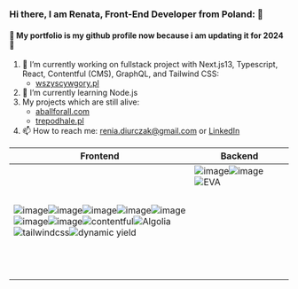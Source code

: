 ### Hi there, I am Renata, Front-End Developer from Poland: 👋
#### 🚧 My portfolio is my github profile now because i am updating it for 2024 🚧

1. 🔭 I’m currently working on fullstack project with Next.js13, Typescript, React, Contentful (CMS), GraphQL, and Tailwind CSS:
      - [wszyscywgory.pl](https://www.wszyscywgory.pl/)
2. 🌱 I’m currently learning Node.js
3. My projects which are still alive: 
      - [aballforall.com](https://aballforall.com) 
      - [trepodhale.pl](https://www.trepodhale.pl)
5. 📫 How to reach me: renia.diurczak@gmail.com or [LinkedIn](https://www.linkedin.com/in/renata-diurczak/)

| Frontend     | Backend |
| ----------- | ----------- |
| ![image](https://user-images.githubusercontent.com/49594210/230564027-12a364b3-78c7-44e6-b08e-7deabfebdd1a.png)![image](https://user-images.githubusercontent.com/49594210/230564092-a9e95a5b-9518-42f5-a7ff-055cff990188.png)![image](https://user-images.githubusercontent.com/49594210/230564116-87dabd78-d88d-449e-bdd3-92996d4893dd.png)![image](https://user-images.githubusercontent.com/49594210/230564218-fbc28c3c-2667-4985-a04c-2a2459b487b8.png)![image](https://user-images.githubusercontent.com/49594210/230566839-17b6d7c4-824c-4105-88f0-cf2de31f15b3.png)![image](https://user-images.githubusercontent.com/49594210/230565600-9eb28dbb-5049-42db-8e5f-5f34980461da.png)![image](https://user-images.githubusercontent.com/49594210/230567811-f3eb7e78-02ce-48a7-a150-6d80e6691916.png)![contentful](https://github.com/user-attachments/assets/62ec542c-277c-4796-a850-3a67dc069a09)![Algolia](https://github.com/user-attachments/assets/03e3c2d5-0c6f-4954-b179-89a3d606590d)![tailwindcss](https://github.com/user-attachments/assets/4fe9f541-c4b4-4e3b-ae6f-e6771f7d1014)![dynamic yield](https://github.com/user-attachments/assets/fe2a881a-b508-41d7-bc93-d99674d85943) | ![image](https://user-images.githubusercontent.com/49594210/230565205-9dd72f92-5360-4ce4-b9d2-3e558cedd532.png)![image](https://user-images.githubusercontent.com/49594210/230564193-8b1255d5-2318-4805-a0e6-bf7dfb7dfa27.png)![EVA](https://github.com/user-attachments/assets/ea2a48bc-954f-457f-b62d-3e36d11ebc79)<svg width="200" height="200" viewBox="0 0 200 200" fill="none" xmlns="http://www.w3.org/2000/svg">
<path d="M28.4064 22.1145H31.9492L24.8635 9.88L17.7778 22.1145H21.3206L21.3213 22.1134H21.3225L23.0939 19.0548H23.0927L24.8635 15.9973L24.8641 15.9983L24.8644 15.9979L24.8651 16L28.4064 22.1145Z" fill="black"/>
<path d="M12.4635 9.88111L0.949219 9.88111L0.949219 12.8817L10.6443 12.8817L16.0064 22.1156L23.0921 9.88111H19.5492L16.0064 15.9984L12.4635 9.88111Z" fill="black"/>
<path d="M14.2247 22.1156L0.949219 22.1156L0.949219 19.1151L12.4917 19.1151L14.2247 22.1156Z" fill="black"/>
<path d="M9.84323 14.5271L11.5427 17.4696L0.949219 17.4696L0.949219 14.5271L9.84323 14.5271Z" fill="black"/>
</svg>






<!--
**reniuszka/reniuszka** is a ✨ _special_ ✨ repository because its `README.md` (this file) appears on your GitHub profile.

      - [blog](https://small-blog-about-js-and-me.vercel.app/)
Here are some ideas to get you started:

- 🔭 I’m currently working on ...
- 🌱 I’m currently learning ...
- 👯 I’m looking to collaborate on ...
- 🤔 I’m looking for help with ...
- 💬 Ask me about ...
- 📫 How to reach me: ...
- 😄 Pronouns: ...
- ⚡ Fun fact: ...
-->
